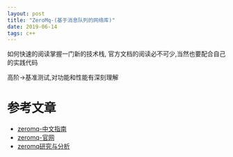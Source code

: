 ```yaml
---
layout: post
title: "ZeroMq-(基于消息队列的网络库)"
date: 2019-06-14
tags: c++
---
```


如何快速的阅读掌握一门新的技术栈,
官方文档的阅读必不可少,当然也要配合自己的实践代码

高阶->基准测试,对功能和性能有深刻理解





# 参考文章
* [zeromq-中文指南](https://github.com/anjuke/zguide-cn)
* [zeromq-官网](https://zeromq.org)
* [zeromq研究与分析](https://www.cnblogs.com/rainbowzc/p/3357594.html)

 
